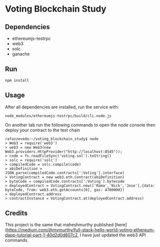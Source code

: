 # Voting Blockchain Study

## Dependencies

* ethereumjs-testrpc 
* web3
* solc
* ganache


## Run

````
npm install 
````

## Usage

After all dependencies are installed, run the service with:

````
node_modules/ethereumjs-testrpc/build/cli.node.js
````


On another tab run the following commands to open the node console then deploy your contract to the test chain

````
rafazzevedo:~/voting_blockchain_study$ node
> Web3 = require('web3')
> web3 = new Web3(new Web3.providers.HttpProvider("http://localhost:8545"));
> code = fs.readFileSync('voting.sol').toString()
> solc = require('solc')
> compiledCode = solc.compile(code)
> abiDefinition = JSON.parse(compiledCode.contracts[':Voting'].interface)
> VotingContract = new web3.eth.Contract(abiDefinition)
> byteCode = compiledCode.contracts[':Voting'].bytecode
> deployedContract = VotingContract.new(['Rama','Nick','Jose'],{data: byteCode, from: web3.eth.getAccounts[0], gas: 4700000})
> deployedContract.address
> contractInstance = VotingContract.at(deployedContract.address)
````


## Credits
This project is the same that maheshmurthy published [here] (https://medium.com/@mvmurthy/full-stack-hello-world-voting-ethereum-dapp-tutorial-part-1-40d2d0d807c2, I have just updated the web3 API commands.

